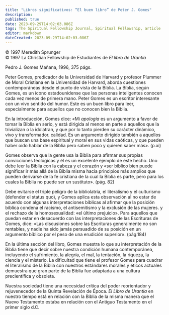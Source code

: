 ```yaml
---
title: "Libros significativos: “El buen libro” de Peter J. Gomes"
description: 
published: true
date: 2023-09-29T14:02:03.086Z
tags: The Spiritual Fellowship Journal, Spiritual Fellowship, article
editor: markdown
dateCreated: 2023-09-29T14:02:03.086Z
---
```


<p class="v-card v-sheet theme--light grey lighten-3 px-2">© 1997 Meredith Sprunger<br>© 1997 La Christian Fellowship de Estudiantes de <i>El libro de Urantia</i></p>


Pedro J. Gomes
Mañana, 1996, 375 págs.

Peter Gomes, predicador de la Universidad de Harvard y profesor Plummer de Moral Cristiana en la Universidad de Harvard, aborda cuestiones contemporáneas desde el punto de vista de la Biblia. La Biblia, según Gomes, es un ícono estadounidense que las personas inteligentes conocen cada vez menos de primera mano. Peter Gomes es un escritor interesante con un vivo sentido del humor. Este es un buen libro para leer, especialmente para aquellos que no conocen bien la Biblia.

En la introducción, Gomes dice: «Mi _apología_ es un argumento a favor de tomar la Biblia en serio, y está dirigida al menos en parte a aquellos que la trivializan o la idolatran, y que por lo tanto pierden su carácter dinámico, vivo y transformador. calidad. Es un argumento dirigido también a aquellos que buscan una base espiritual y moral en sus vidas caóticas, y que pueden haber oído hablar de la Biblia pero saben poco y quieren saber más». (p.xi)

Gomes observa que la gente usa la Biblia para afirmar sus propias convicciones teológicas y él es un excelente ejemplo de este hecho. Uno debe leer la Biblia con la cabeza y el corazón y «ser bíblico bien puede significar ir más allá de la Biblia misma hacia principios más amplios que pueden derivarse de la fe cristiana de la cual la Biblia es parte, pero para los cuales la Biblia no puede ser un sustituto». (pág. 82)

Debe evitarse el triple peligro de la bibliolatría, el literalismo y el culturismo (defender el status quo), y Gomes aplica esta observación al no estar de acuerdo con algunas interpretaciones bíblicas al afirmar que la posición bíblica condena el racismo, el antisemitismo y la exclusión de las mujeres. y el rechazo de la homosexualidad: «el último prejuicio». Para aquellos que puedan estar en desacuerdo con las interpretaciones de las Escrituras de Gomes, dice: «Las discusiones sobre las Escrituras generalmente no son rentables, y nadie ha sido jamás persuadido de su posición en un argumento bíblico por el peso de una erudición superior». (pág.184)

En la última sección del libro, Gomes muestra lo que su interpretación de la Biblia tiene que decir sobre nuestra condición humana contemporánea, incluyendo el sufrimiento, la alegría, el mal, la tentación, la riqueza, la ciencia y el misterio. La dificultad que tiene el profesor Gomes para cuadrar el literalismo de la Biblia con nuestros estándares morales y éticos actuales demuestra que gran parte de la Biblia fue adaptada a una cultura precientífica y obsoleta.

Nuestra sociedad tiene una necesidad crítica del poder reorientador y rejuvenecedor de la Quinta Revelación de Época. _El Libro de Urantia_ en nuestro tiempo está en relación con la Biblia de la misma manera que el Nuevo Testamento estaba en relación con el Antiguo Testamento en el primer siglo d.C.

